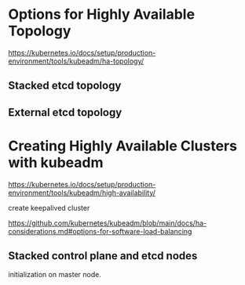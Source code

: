 
# Options for Highly Available Topology

https://kubernetes.io/docs/setup/production-environment/tools/kubeadm/ha-topology/


## Stacked etcd topology 

## External etcd topology 

# Creating Highly Available Clusters with kubeadm

https://kubernetes.io/docs/setup/production-environment/tools/kubeadm/high-availability/


create keepalived cluster

https://github.com/kubernetes/kubeadm/blob/main/docs/ha-considerations.md#options-for-software-load-balancing



## Stacked control plane and etcd nodes 

initialization on master node.

